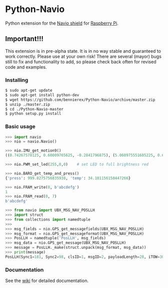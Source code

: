 Python-Navio
============

Python extension for the [Navio shield](http://www.emlid.com/) for [Raspberry Pi](http://www.raspberrypi.org/).

## Important!!! ##
This extension is in pre-alpha state. It is in no way stable and guaranteed to work correctly. Please use at your own risk!
There are several (mayor) bugs still to fix and functionality to add, so please check back often for revised code and examples.

### Installing ###
```bash
$ sudo apt-get update
$ sudo apt-get install python-dev
$ wget https://github.com/bennierex/Python-Navio/archive/master.zip
$ unzip ./master.zip
$ cd ./Python-Navio-master
$ python setup.py install
```

### Basic usage ###
```python
>>> import navio
>>> nio = navio.Navio()

>>> nio.IMU_get_motion9()
((0.74267578125, 0.60009765625, -0.2841796875), (5.060975551605225, 0.6097561120986938, -1.8902438879013062), (0.0, 0.0, 0.0))

>>> nio.PWM_set_led(255,0,0)    # set LED to full brightness red

>>> nio.BARO_get_temp_and_press()
{'press': 999.8275756835938, 'temp': 34.181156158447266}

>>> nio.FRAM_write(0, b'abcdefg')
1
>>> nio.FRAM_read(0, 7)
b'abcdefg'

>>> from navio import UBX_MSG_NAV_POSLLH
>>> import struct
>>> from collections import namedtuple
>>>
>>> msg_fields = nio.GPS_get_messagefields(UBX_MSG_NAV_POSLLH)
>>> msg_format = nio.GPS_get_messageformat(UBX_MSG_NAV_POSLLH)
>>> PosLLH = namedtuple('PosLLH', msg_fields)
>>> msg_data = nio.GPS_get_message(UBX_MSG_NAV_POSLLH)
>>> message = PosLLH._make(struct.unpack(msg_format, msg_data))
>>> print(message)
PosLLH(Sync1=181, Sync2=98, clsID=1, msgID=2, payloadLength=28, iTOW=309742000, lon=0, lat=0, height=0, hMSL=-17000, hAcc=4294967295, vAcc=3750030848, CK_A=64, CK_B=26)
```

### Documentation
See the [wiki](https://github.com/bennierex/Python-Navio/wiki) for detailed documentation.
